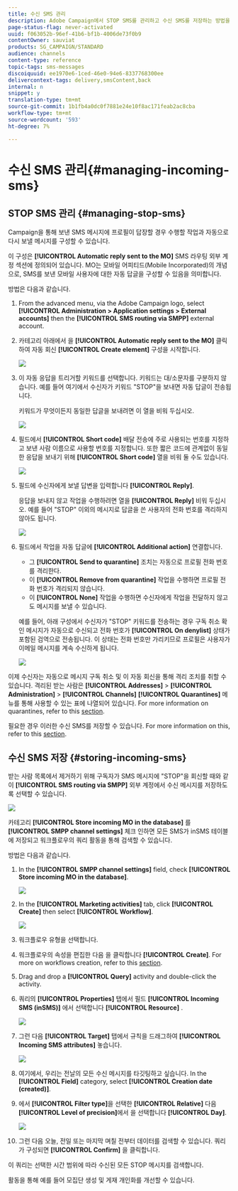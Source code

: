 ```yaml
---
title: 수신 SMS 관리
description: Adobe Campaign에서 STOP SMS를 관리하고 수신 SMS를 저장하는 방법을 알아봅니다.
page-status-flag: never-activated
uuid: f063052b-96ef-41b6-bf1b-4006de73f0b9
contentOwner: sauviat
products: SG_CAMPAIGN/STANDARD
audience: channels
content-type: reference
topic-tags: sms-messages
discoiquuid: ee1970e6-1ced-46e0-94e6-8337768300ee
delivercontext-tags: delivery,smsContent,back
internal: n
snippet: y
translation-type: tm+mt
source-git-commit: 1b1fb4a0dc0f7881e24e10f8ac171feab2ac8cba
workflow-type: tm+mt
source-wordcount: '593'
ht-degree: 7%

---
```



# 수신 SMS 관리{#managing-incoming-sms}

## STOP SMS 관리 {#managing-stop-sms}

Campaign을 통해 보낸 SMS 메시지에 프로필이 답장할 경우 수행할 작업과 자동으로 다시 보낼 메시지를 구성할 수 있습니다.

이 구성은 **[!UICONTROL Automatic reply sent to the MO]** SMS 라우팅 외부 계정 [](../../administration/using/configuring-sms-channel.md#defining-an-sms-routing)섹션에 정의되어 있습니다. MO는 모바일 어피티드(Mobile Incorporated)의 개념으로, SMS를 보낸 모바일 사용자에 대한 자동 답글을 구성할 수 있음을 의미합니다.

방법은 다음과 같습니다.

1. From the advanced menu, via the Adobe Campaign logo, select **[!UICONTROL Administration > Application settings > External accounts]** then the **[!UICONTROL SMS routing via SMPP]** external account.
1. 카테고리 아래에서 을 **[!UICONTROL Automatic reply sent to the MO]** 클릭하여 자동 회신 **[!UICONTROL Create element]** 구성을 시작합니다.

   ![](assets/sms_mo_1.png)

1. 이 자동 응답을 트리거할 키워드를 선택합니다. 키워드는 대/소문자를 구분하지 않습니다. 예를 들어 여기에서 수신자가 키워드 &quot;STOP&quot;을 보내면 자동 답글이 전송됩니다.

   키워드가 무엇이든지 동일한 답글을 보내려면 이 열을 비워 두십시오.

   ![](assets/sms_mo_2.png)

1. 필드에서 **[!UICONTROL Short code]** 배달 전송에 주로 사용되는 번호를 지정하고 보낸 사람 이름으로 사용할 번호를 지정합니다. 또한 짧은 코드에 관계없이 동일한 응답을 보내기 위해 **[!UICONTROL Short code]** 열을 비워 둘 수도 있습니다.

   ![](assets/sms_mo_4.png)

1. 필드에 수신자에게 보낼 답변을 입력합니다 **[!UICONTROL Reply]**.

   응답을 보내지 않고 작업을 수행하려면 열을 **[!UICONTROL Reply]** 비워 두십시오. 예를 들어 &quot;STOP&quot; 이외의 메시지로 답글을 쓴 사용자의 전화 번호를 격리하지 않아도 됩니다.

   ![](assets/sms_mo_3.png)

1. 필드에서 작업을 자동 답글에 **[!UICONTROL Additional action]** 연결합니다.

   * 그 **[!UICONTROL Send to quarantine]** 조치는 자동으로 프로필 전화 번호를 격리한다.
   * 이 **[!UICONTROL Remove from quarantine]** 작업을 수행하면 프로필 전화 번호가 격리되지 않습니다.
   * 이 **[!UICONTROL None]** 작업을 수행하면 수신자에게 작업을 전달하지 않고도 메시지를 보낼 수 있습니다.

   예를 들어, 아래 구성에서 수신자가 &quot;STOP&quot; 키워드를 전송하는 경우 구독 취소 확인 메시지가 자동으로 수신되고 전화 번호가 **[!UICONTROL On denylist]** 상태가 포함된 검역으로 전송됩니다. 이 상태는 전화 번호만 가리키므로 프로필은 사용자가 이메일 메시지를 계속 수신하게 됩니다.

   ![](assets/sms_mo.png)

이제 수신자는 자동으로 메시지 구독 취소 및 이 자동 회신을 통해 격리 조치를 취할 수 있습니다. 격리된 받는 사람은 **[!UICONTROL Addresses]** > **[!UICONTROL Administration]** > **[!UICONTROL Channels]** **[!UICONTROL Quarantines]** 메뉴를 통해 사용할 수 있는 표에 나열되어 있습니다. For more information on quarantines, refer to this [section](../../sending/using/understanding-quarantine-management.md).

필요한 경우 이러한 수신 SMS를 저장할 수 있습니다. For more information on this, refer to this [section](#storing-incoming-sms).

## 수신 SMS 저장 {#storing-incoming-sms}

받는 사람 목록에서 제거하기 위해 구독자가 SMS 메시지에 &quot;STOP&quot;을 회신할 때와 같이 **[!UICONTROL SMS routing via SMPP]** 외부 계정에서 수신 메시지를 저장하도록 선택할 수 있습니다.

![](assets/sms_config_mo_1.png)

카테고리 **[!UICONTROL Store incoming MO in the database]** 를 **[!UICONTROL SMPP channel settings]** 체크 인하면 모든 SMS가 inSMS 테이블에 저장되고 워크플로우의 쿼리 활동을 통해 검색할 수 있습니다.

방법은 다음과 같습니다.

1. In the **[!UICONTROL SMPP channel settings]** field, check **[!UICONTROL Store incoming MO in the database]**.

   ![](assets/sms_config_mo_2.png)

1. In the **[!UICONTROL Marketing activities]** tab, click **[!UICONTROL Create]** then select **[!UICONTROL Workflow]**.

   ![](assets/sms_config_mo_3.png)

1. 워크플로우 유형을 선택합니다.
1. 워크플로우의 속성을 편집한 다음 을 클릭합니다 **[!UICONTROL Create]**. For more on workflows creation, refer to this [section](../../automating/using/building-a-workflow.md).
1. Drag and drop a **[!UICONTROL Query]** activity and double-click the activity.
1. 쿼리의 **[!UICONTROL Properties]** 탭에서 필드 **[!UICONTROL Incoming SMS (inSMS)]** 에서 선택합니다 **[!UICONTROL Resource]** .

   ![](assets/sms_config_mo_4.png)

1. 그런 다음 **[!UICONTROL Target]** 탭에서 규칙을 드래그하여 **[!UICONTROL Incoming SMS attributes]** 놓습니다.

   ![](assets/sms_config_mo_5.png)

1. 여기에서, 우리는 전날의 모든 수신 메시지를 타깃팅하고 싶습니다. In the **[!UICONTROL Field]** category, select **[!UICONTROL Creation date (created)]**.
1. 에서 **[!UICONTROL Filter type]**&#x200B;을 선택한 **[!UICONTROL Relative]** 다음 **[!UICONTROL Level of precision]**&#x200B;에서 을 선택합니다 **[!UICONTROL Day]**.

   ![](assets/sms_config_mo_6.png)

1. 그런 다음 오늘, 전일 또는 마지막 며칠 전부터 데이터를 검색할 수 있습니다. 쿼리가 구성되면 **[!UICONTROL Confirm]** 을 클릭합니다.

이 쿼리는 선택한 시간 범위에 따라 수신된 모든 STOP 메시지를 검색합니다.

활동을 통해 예를 들어 모집단 생성 및 게재 개인화를 개선할 수 있습니다.
